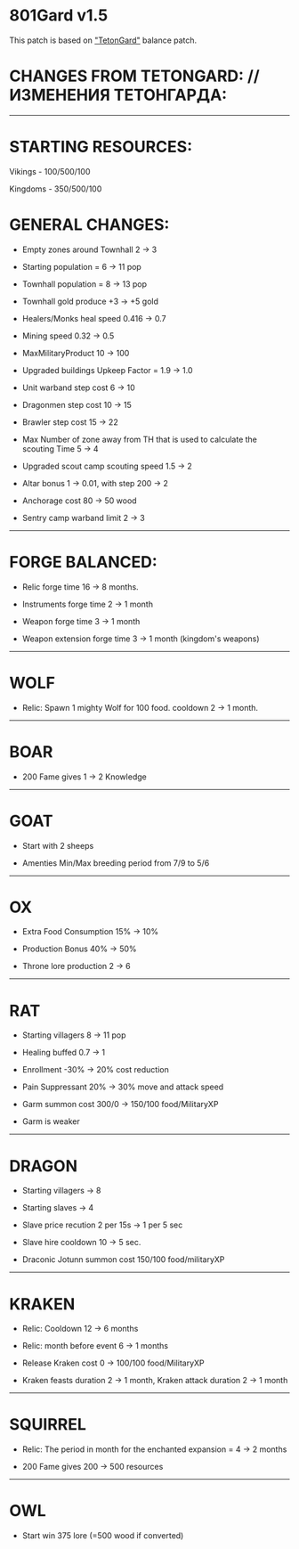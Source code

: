 # 801Gard v1.5

This patch is based on ["TetonGard"](https://github.com/tetonbl4/tetongard) balance patch. 

# CHANGES FROM TETONGARD: // ИЗМЕНЕНИЯ ТЕТОНГАРДА:
----------------------------------------------------------------
# STARTING RESOURCES:

Vikings - 100/500/100

Kingdoms - 350/500/100

# GENERAL CHANGES: 

- Empty zones around Townhall 2 -> 3

- Starting population = 6 -> 11 pop

- Townhall population = 8 -> 13 pop

- Townhall gold produce +3 -> +5 gold

- Healers/Monks heal speed 0.416 -> 0.7

- Mining speed 0.32 -> 0.5

- MaxMilitaryProduct 10 -> 100

- Upgraded buildings Upkeep Factor = 1.9 -> 1.0

- Unit warband step cost 6 -> 10

- Dragonmen step cost 10 -> 15

- Brawler step cost 15 -> 22

- Max Number of zone away from TH that is used to calculate the scouting Time 5 -> 4

- Upgraded scout camp scouting speed 1.5 -> 2

- Altar bonus 1 -> 0.01, with step 200 -> 2

- Anchorage cost 80 -> 50 wood

- Sentry camp warband limit 2 -> 3

----------------------------------------------------------------
# FORGE BALANCED:

- Relic forge time 16 -> 8 months.

- Instruments forge time 2 -> 1 month

- Weapon forge time 3 -> 1 month

- Weapon extension forge time 3 -> 1 month (kingdom's weapons)

----------------------------------------------------------------
# WOLF

- Relic: Spawn 1 mighty Wolf for 100 food. cooldown 2 -> 1 month.

----------------------------------------------------------------
# BOAR

- 200 Fame gives 1 -> 2 Knowledge

----------------------------------------------------------------
# GOAT

- Start with 2 sheeps

- Amenties Min/Max breeding period from 7/9 to 5/6

----------------------------------------------------------------
# OX

- Extra Food Consumption 15% -> 10%

- Production Bonus 40% -> 50%

- Throne lore production 2 -> 6

----------------------------------------------------------------
# RAT

- Starting villagers 8 -> 11 pop

- Healing buffed 0.7 -> 1

- Enrollment -30% -> 20% cost reduction

- Pain Suppressant 20% -> 30% move and attack speed

- Garm summon cost 300/0 -> 150/100 food/MilitaryXP

- Garm is weaker

----------------------------------------------------------------
# DRAGON

- Starting villagers -> 8 

- Starting slaves -> 4

- Slave price recution 2 per 15s -> 1 per 5 sec

- Slave hire cooldown 10 -> 5 sec.

- Draconic Jotunn summon cost 150/100 food/militaryXP

----------------------------------------------------------------
# KRAKEN 

- Relic: Cooldown 12 -> 6 months

- Relic: month before event 6 -> 1 months

- Release Kraken cost 0 -> 100/100 food/MilitaryXP

- Kraken feasts duration 2 -> 1 month, Kraken attack duration 2 -> 1 month

----------------------------------------------------------------
# SQUIRREL

- Relic: The period in month for the enchanted expansion = 4 -> 2 months

- 200 Fame gives 200 -> 500 resources

----------------------------------------------------------------
# OWL

- Start win 375 lore (=500 wood if converted)

